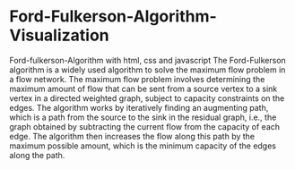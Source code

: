 # Ford-Fulkerson-Algorithm-Visualization
Ford-fulkerson-Algorithm with html, css and javascript The Ford-Fulkerson algorithm is a widely used algorithm to solve the maximum flow problem in a flow network. The maximum flow problem involves determining the maximum amount of flow that can be sent from a source vertex to a sink vertex in a directed weighted graph, subject to capacity constraints on the edges. The algorithm works by iteratively finding an augmenting path, which is a path from the source to the sink in the residual graph, i.e., the graph obtained by subtracting the current flow from the capacity of each edge. The algorithm then increases the flow along this path by the maximum possible amount, which is the minimum capacity of the edges along the path.

